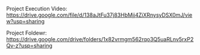 Project Execution Video: https://drive.google.com/file/d/138aJtFu37j83HbMjj4ZiXRnysyDSX0mJ/view?usp=sharing

Project Foldewr: https://drive.google.com/drive/folders/1x82vrmgm562rqo3Q5uaRLnv5rxP2Qv-z?usp=sharing
